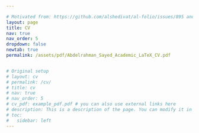 ```yaml
---

# Motivated from: https://github.com/alshedivat/al-folio/issues/895 and https://github.com/DoHaiSon/dohaison.github.io/blob/source/_pages/more.md
layout: page
title: CV
nav: true
nav_order: 5
dropdown: false
newtab: true
permalink: /assets/pdf/Abdelrahman_Sayed_Academic_LaTeX_CV.pdf


# Original setup
# layout: cv
# permalink: /cv/
# title: cv
# nav: true
# nav_order: 5
# cv_pdf: example_pdf.pdf # you can also use external links here
# description: This is a description of the page. You can modify it in '_pages/cv.md'. You can also change or remove the top pdf download button.
# toc:
#   sidebar: left
---
```

